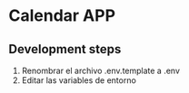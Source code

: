 # Calendar APP

## Development steps 

1. Renombrar el archivo .env.template a .env
2. Editar las variables de entorno